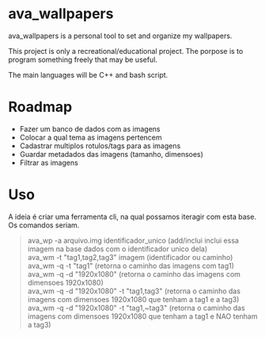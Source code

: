 # ava_wallpapers

ava_wallpapers is a personal tool to set and organize my wallpapers.

This project is only a recreational/educational project. The porpose is to program something freely that may be useful.

The main languages will be C++ and bash script.

# Roadmap

- Fazer um banco de dados com as imagens
- Colocar a qual tema as imagens pertencem
- Cadastrar multiplos rotulos/tags para as imagens
- Guardar metadados das imagens (tamanho, dimensoes)
- Filtrar as imagens

# Uso

A ideia é criar uma ferramenta cli, na qual possamos iteragir com esta base. Os comandos seriam.

> ava_wp -a arquivo.img identificador_unico (add/inclui inclui essa imagem na base dados com o identificador unico dela)<br>
ava_wm -t "tag1,tag2,tag3" imagem (identificador ou caminho)<br>
ava_wm -q -t "tag1" (retorna o caminho das imagens com tag1)<br>
ava_wm -q -d "1920x1080" (retorna o caminho das imagens com dimensoes 1920x1080)<br>
ava_wm -q -d "1920x1080" -t "tag1,tag3" (retorna o caminho das imagens com dimensoes 1920x1080 que tenham a tag1 e a tag3)<br>
ava_wm -q -d "1920x1080" -t "tag1,~tag3" (retorna o caminho das imagens com dimensoes 1920x1080 que tenham a tag1 e NAO tenham a tag3)<br>
